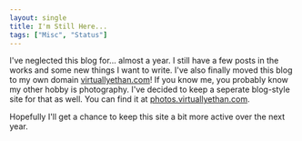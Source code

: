 ```yaml
---
layout: single
title: I'm Still Here...
tags: ["Misc", "Status"]
---
```


I've neglected this blog for... almost a year. I still have a few posts in the works and some new things I want to write.
I've also finally moved this blog to my own domain [virtuallyethan.com](photos.virtuallyethan.com)! If you know me, you probably know my other hobby is photography. I've decided to keep a seperate blog-style site for that as well. You can find it at [photos.virtuallyethan.com](photos.virtuallyethan.com).

Hopefully I'll get a chance to keep this site a bit more active over the next year.